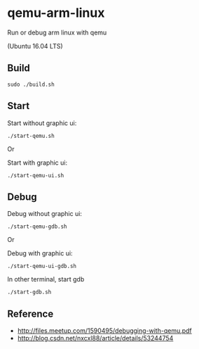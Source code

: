 # qemu-arm-linux

Run or debug arm linux with qemu

(Ubuntu 16.04 LTS)

## Build

```
sudo ./build.sh
```

## Start

Start without graphic ui:

```
./start-qemu.sh
```

Or

Start with graphic ui:

```
./start-qemu-ui.sh
```

## Debug

Debug without graphic ui:

```
./start-qemu-gdb.sh
```

Or

Debug with graphic ui:

```
./start-qemu-ui-gdb.sh
```

In other terminal, start gdb

```
./start-gdb.sh
```

## Reference

* http://files.meetup.com/1590495/debugging-with-qemu.pdf
* http://blog.csdn.net/nxcxl88/article/details/53244754

